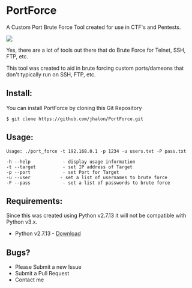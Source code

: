 # PortForce

A Custom Port Brute Force Tool created for use in CTF's and Pentests.

<a href="https://raw.githubusercontent.com/jhalon/jhalon.github.io/master/images/port_force.png"><img src="https://raw.githubusercontent.com/jhalon/jhalon.github.io/master/images/port_force.png"></a>

Yes, there are a lot of tools out there that do Brute Force for Telnet, SSH, FTP, etc.

This tool was created to aid in brute forcing custom ports/dameons that don't typically run on SSH, FTP, etc.

## Install:

You can install PortForce by cloning this Git Repository

```console
$ git clone https://github.com/jhalon/PortForce.git
```

## Usage:

```console
Usage: ./port_force -t 192.168.0.1 -p 1234 -u users.txt -P pass.txt

-h --help            - display usage information
-t --target          - set IP address of Target
-p --port            - set Port for Target
-u --user           - set a list of usernames to brute force
-F --pass            - set a list of passwords to brute force
```

## Requirements:

Since this was created using Python v2.7.13 it will not be compatible with Python v3.x.

* Python v2.7.13 - [Download](https://www.python.org/downloads/release/python-2713/)

## Bugs?

* Please Submit a new Issue
* Submit a Pull Request
* Contact me
